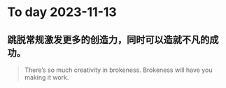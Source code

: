 
# To day 2023-11-13


## 跳脱常规激发更多的创造力，同时可以造就不凡的成功。
> There’s so much creativity in brokeness. Brokeness will have you making it work. 

    